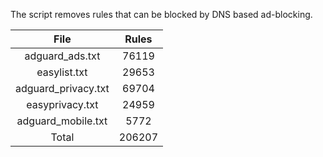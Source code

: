 The script removes rules that can be blocked by DNS based ad-blocking.


| File | Rules |
|:----:|:-----:|
| adguard_ads.txt | 76119 |
| easylist.txt | 29653 |
| adguard_privacy.txt | 69704 |
| easyprivacy.txt | 24959 |
| adguard_mobile.txt | 5772 |
| Total | 206207 |